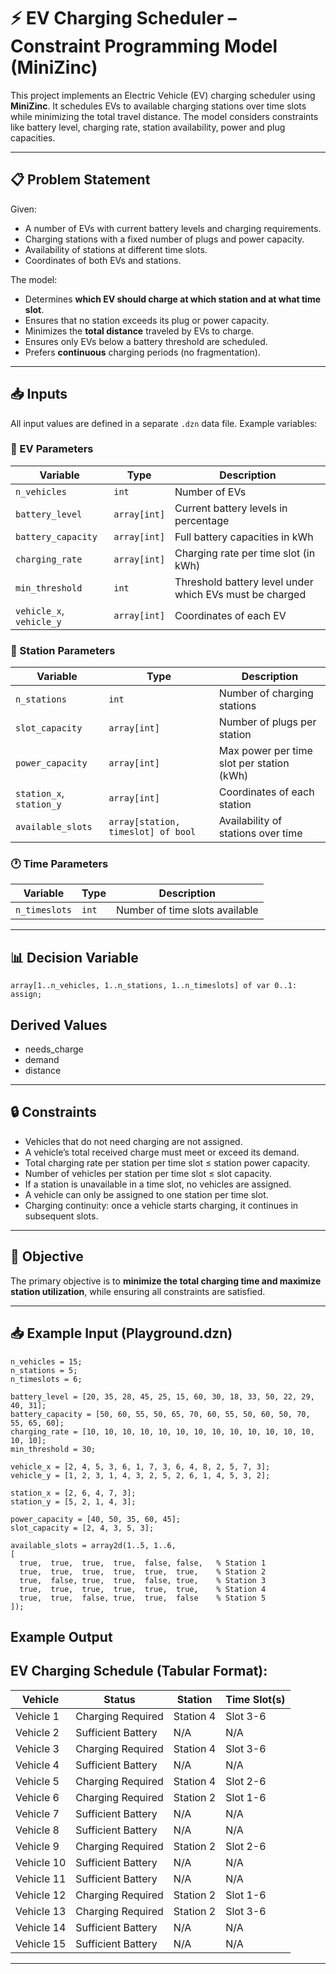 # ⚡ EV Charging Scheduler – Constraint Programming Model (MiniZinc)

This project implements an Electric Vehicle (EV) charging scheduler using **MiniZinc**. It schedules EVs to available charging stations over time slots while minimizing the total travel distance. The model considers constraints like battery level, charging rate, station availability, power and plug capacities.

---

## 📋 Problem Statement

Given:
- A number of EVs with current battery levels and charging requirements.
- Charging stations with a fixed number of plugs and power capacity.
- Availability of stations at different time slots.
- Coordinates of both EVs and stations.

The model:
- Determines **which EV should charge at which station and at what time slot**.
- Ensures that no station exceeds its plug or power capacity.
- Minimizes the **total distance** traveled by EVs to charge.
- Ensures only EVs below a battery threshold are scheduled.
- Prefers **continuous** charging periods (no fragmentation).

---

## 📥 Inputs

All input values are defined in a separate `.dzn` data file. Example variables:

### 🚗 EV Parameters

| Variable           | Type                     | Description                                               |
|--------------------|--------------------------|-----------------------------------------------------------|
| `n_vehicles`       | `int`                    | Number of EVs                                             |
| `battery_level`    | `array[int]`             | Current battery levels in percentage                      |
| `battery_capacity` | `array[int]`             | Full battery capacities in kWh                            |
| `charging_rate`    | `array[int]`             | Charging rate per time slot (in kWh)                      |
| `min_threshold`    | `int`                    | Threshold battery level under which EVs must be charged   |
| `vehicle_x`, `vehicle_y` | `array[int]`       | Coordinates of each EV                                    |

### 🔌 Station Parameters

| Variable           | Type                     | Description                                               |
|--------------------|--------------------------|-----------------------------------------------------------|
| `n_stations`       | `int`                    | Number of charging stations                               |
| `slot_capacity`    | `array[int]`             | Number of plugs per station                               |
| `power_capacity`   | `array[int]`             | Max power per time slot per station (kWh)                 |
| `station_x`, `station_y` | `array[int]`       | Coordinates of each station                               |
| `available_slots`  | `array[station, timeslot] of bool` | Availability of stations over time                       |

### 🕐 Time Parameters

| Variable         | Type     | Description                        |
|------------------|----------|------------------------------------|
| `n_timeslots`    | `int`    | Number of time slots available     |

---

## 📊 Decision Variable

```minizinc
array[1..n_vehicles, 1..n_stations, 1..n_timeslots] of var 0..1: assign;
```
## Derived Values
- needs_charge
- demand
- distance

---

## 🔒 Constraints
- Vehicles that do not need charging are not assigned.  
- A vehicle’s total received charge must meet or exceed its demand.  
- Total charging rate per station per time slot ≤ station power capacity.  
- Number of vehicles per station per time slot ≤ slot capacity.  
- If a station is unavailable in a time slot, no vehicles are assigned.  
- A vehicle can only be assigned to one station per time slot.  
- Charging continuity: once a vehicle starts charging, it continues in subsequent slots.  

---

## 🎯 Objective
The primary objective is to **minimize the total charging time and maximize station utilization**, while ensuring all constraints are satisfied.  

---

## 📥 Example Input (Playground.dzn)

```minizinc
n_vehicles = 15;
n_stations = 5;
n_timeslots = 6;

battery_level = [20, 35, 28, 45, 25, 15, 60, 30, 18, 33, 50, 22, 29, 40, 31];
battery_capacity = [50, 60, 55, 50, 65, 70, 60, 55, 50, 60, 50, 70, 55, 65, 60];
charging_rate = [10, 10, 10, 10, 10, 10, 10, 10, 10, 10, 10, 10, 10, 10, 10];
min_threshold = 30;

vehicle_x = [2, 4, 5, 3, 6, 1, 7, 3, 6, 4, 8, 2, 5, 7, 3];
vehicle_y = [1, 2, 3, 1, 4, 3, 2, 5, 2, 6, 1, 4, 5, 3, 2];

station_x = [2, 6, 4, 7, 3];
station_y = [5, 2, 1, 4, 3];

power_capacity = [40, 50, 35, 60, 45];
slot_capacity = [2, 4, 3, 5, 3];

available_slots = array2d(1..5, 1..6,
[
  true,  true,  true,  true,  false, false,   % Station 1
  true,  true,  true,  true,  true,  true,    % Station 2
  true,  false, true,  true,  false, true,    % Station 3
  true,  true,  true,  true,  true,  true,    % Station 4
  true,  true,  false, true,  true,  false    % Station 5
]);
```

## Example Output


EV Charging Schedule (Tabular Format):
---------------------------------------
Vehicle		| Status		| Station	| Time Slot(s)
--------	|-----------------------|---------------|----------------
Vehicle 1	| Charging Required	| Station 4	| Slot 3-6
Vehicle 2	| Sufficient Battery	| N/A		| N/A
Vehicle 3	| Charging Required	| Station 4	| Slot 3-6
Vehicle 4	| Sufficient Battery	| N/A		| N/A
Vehicle 5	| Charging Required	| Station 4	| Slot 2-6
Vehicle 6	| Charging Required	| Station 2	| Slot 1-6
Vehicle 7	| Sufficient Battery	| N/A		| N/A
Vehicle 8	| Sufficient Battery	| N/A		| N/A
Vehicle 9	| Charging Required	| Station 2	| Slot 2-6
Vehicle 10	| Sufficient Battery	| N/A		| N/A
Vehicle 11	| Sufficient Battery	| N/A		| N/A
Vehicle 12	| Charging Required	| Station 2	| Slot 1-6
Vehicle 13	| Charging Required	| Station 2	| Slot 3-6
Vehicle 14	| Sufficient Battery	| N/A		| N/A
Vehicle 15	| Sufficient Battery	| N/A		| N/A
----------

